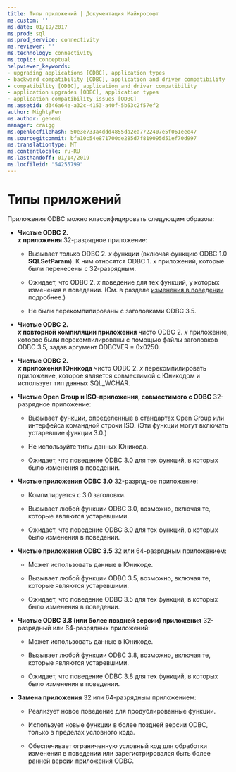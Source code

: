 ```yaml
---
title: Типы приложений | Документация Майкрософт
ms.custom: ''
ms.date: 01/19/2017
ms.prod: sql
ms.prod_service: connectivity
ms.reviewer: ''
ms.technology: connectivity
ms.topic: conceptual
helpviewer_keywords:
- upgrading applications [ODBC], application types
- backward compatibility [ODBC], application and driver compatibility
- compatibility [ODBC], application and driver compatibility
- application upgrades [ODBC], application types
- application compatibility issues [ODBC]
ms.assetid: d346a64e-a32c-4153-a40f-5b53c2f57ef2
author: MightyPen
ms.author: genemi
manager: craigg
ms.openlocfilehash: 50e3e733a4ddd4855da2ea7722407e5f061eee47
ms.sourcegitcommit: bfa10c54e871700de285d7f819095d51ef70d997
ms.translationtype: MT
ms.contentlocale: ru-RU
ms.lasthandoff: 01/14/2019
ms.locfileid: "54255799"
---
```

# <a name="types-of-applications"></a>Типы приложений
Приложения ODBC можно классифицировать следующим образом:  
  
-   **Чистые ODBC 2.**  
     **_x_ приложения** 32-разрядное приложение:  
  
    -   Вызывает только ODBC 2. *x* функции (включая функцию ODBC 1.0 **SQLSetParam**). К ним относятся ODBC 1. *x* приложений, которые были перенесены с 32-разрядным.  
  
    -   Ожидает, что ODBC 2. *x* поведение для тех функций, у которых изменения в поведении. (См. в разделе [изменения в поведении](../../../odbc/reference/develop-app/behavioral-changes.md) подробнее.)  
  
    -   Не были перекомпилированы с заголовками ODBC 3.5.  
  
-   **Чистые ODBC 2.**  
     **_x_ повторной компиляции приложения** чисто ODBC 2. *x* приложение, которое были перекомпилированы с помощью файлы заголовков ODBC 3.5, задав аргумент ODBCVER = 0x0250.  
  
-   **Чистые ODBC 2.**  
     **_x_ приложения Юникода** чисто ODBC 2. *x* перекомпилировать приложение, которое является совместимой с Юникодом и использует тип данных SQL_WCHAR.  
  
-   **Чистые Open Group и ISO**-**приложения, совместимого с ODBC** 32-разрядное приложение:  
  
    -   Вызывает функции, определенные в стандартах Open Group или интерфейса командной строки ISO. (Эти функции могут включать устаревшие функции 3.0.)  
  
    -   Не используйте типы данных Юникода.  
  
    -   Ожидает, что поведение ODBC 3.0 для тех функций, в которых было изменения в поведении.  
  
-   **Чистые приложения ODBC 3.0** 32-разрядное приложение:  
  
    -   Компилируется с 3.0 заголовки.  
  
    -   Вызывает любой функции ODBC 3.0, возможно, включая те, которые являются устаревшими.  
  
    -   Ожидает, что поведение ODBC 3.0 для тех функций, в которых было изменения в поведении.  
  
-   **Чистые приложения ODBC 3.5** 32 или 64-разрядным приложением:  
  
    -   Может использовать данные в Юникоде.  
  
    -   Вызывает любой функции ODBC 3.5, возможно, включая те, которые являются устаревшими.  
  
    -   Ожидает, что поведение ODBC 3.5 для тех функций, в которых было изменения в поведении.  
  
-   **Чистые ODBC 3.8 (или более поздней версии) приложения** 32-разрядный или 64-разрядных приложений:  
  
    -   Может использовать данные в Юникоде.  
  
    -   Вызывает любой функции ODBC 3.8, возможно, включая те, которые являются устаревшими.  
  
    -   Ожидает, что поведение ODBC 3.8 для тех функций, в которых было изменения в поведении.  
  
-   **Замена приложения** 32 или 64-разрядным приложением:  
  
    -   Реализует новое поведение для продублированные функции.  
  
    -   Использует новые функции в более поздней версии ODBC, только в пределах условного кода.  
  
    -   Обеспечивает ограниченную условный код для обработки изменения в поведении или зарегистрировался быть более ранней версии приложения ODBC.
